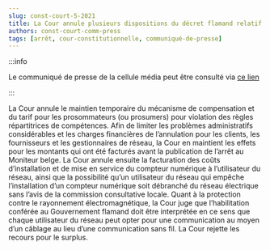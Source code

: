 ```yaml
---   
slug: const-court-5-2021
title: La Cour annule plusieurs dispositions du décret flamand relatif aux compteurs numériques
authors: const-court-comm-press
tags: [arrêt, cour-constitutionnelle, communiqué-de-presse]
---
```


:::info

Le communiqué de presse de la cellule média peut être consulté via [ce lien](https://www.const-court.be/public/f/2021/2021-005f-info.pdf) 

:::

La Cour annule le maintien temporaire du mécanisme de compensation et du tarif pour les prosommateurs (ou prosumers) pour violation des règles répartitrices de compétences. Afin de limiter les problèmes administratifs considérables et les charges financières de l’annulation pour les clients, les fournisseurs et les gestionnaires de réseau, la Cour en maintient les effets pour les montants qui ont été facturés avant la publication de l’arrêt au Moniteur belge. La Cour annule ensuite la facturation des coûts d’installation et de mise en service du compteur numérique à l’utilisateur du réseau, ainsi que la possibilité qu’un utilisateur du réseau qui empêche l’installation d’un compteur numérique soit débranché du réseau électrique sans l’avis de la commission consultative locale. Quant à la protection contre le rayonnement électromagnétique, la Cour juge que l’habilitation conférée au Gouvernement flamand doit être interprétée en ce sens que chaque utilisateur du réseau peut opter pour une communication au moyen d’un câblage au lieu d’une communication sans fil. La Cour rejette les recours pour le surplus.
